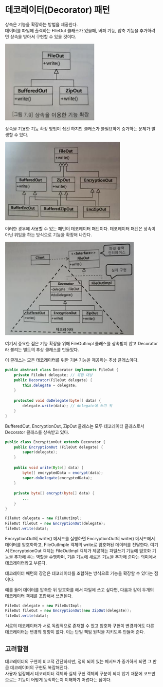 # 데코레이터(Decorator) 패턴

상속은 기능을 확장하는 방법을 제공한다.\
데이터를 파일에 출력하는 FIleOut 클래스가 있을때, 버퍼 기능, 압축 기능을 추가하려면 상속을 받아서 구현할 수 있을 것이다.

![](<../../../.gitbook/assets/image (45).png>)

상속을 기용한 기능 확장 방법이 쉽긴 하지만 클래스가 불필요하게 증가하는 문제가 발생할 수 있다.

![](<../../../.gitbook/assets/image (5).png>)

이러한 경우에 사용할 수 있는 패턴이 데코레이터 패턴이다. 데코레이터 패턴은 상속이 아닌 위임을 하는 방식으로 기능을 확장해 나간다.

![](<../../../.gitbook/assets/image (20).png>)

여기서 중요한 점은 기능 확장을 위해 FileOutImpl 클래스를 상속받지 않고 Decorator라 불리는 별도의 추상 클래스를 만들었다.

이 클래스는 모든 데코레이터를 위한 기븐 기능을 제공하는 추상 클래스이다.

```java
public abstract class Decorator implements FileOut {
    private FileOut delegate; // 위임 대상
    public Decorator(FileOut delegate) {
        this.delegate = delegate;
    }
    
    protected void doDelegate(byte[] data) {
        delegate.write(data); // delegate에 쓰기 위
    }
}
```

BufferedOut, EncryptionOut, ZipOut 클래스는 모두 데코레이터 클래스로서 Decorator 클래스를 상속받고 있다.

```java
public class EncryptionOut extends Decorator {
    public EncryptionOut (FileOut delegate) {
        super(delegate);
    }
    
    public void write(Byte[] data) {
        byte[] encryptedData = encrypt(data);
        super.doDelegate(encryptedData);   
    }
    
    private byte[] encrypt(byte[] data) {
        ...
    }
}
```

```java
FileOut delegate = new FileOutImpl;
FileOut fileOut = new EncryptionOut(delegate);
fileOut.write(data);
```

EncryptionOut의 write() 메서드를 실행하면 EncryptionOut의 write() 메서드에서 데이터를 암호화하고, FileOutImple 객체의 write로 암호화된 데이터를 전달한다. 여기서 EncrypteionOut 객체는 FileOutImpl 객체가 제공하는 파일쓰기 기능에 암호화 기능을 추가해 주는 역할을 수행하며, 기존 기능에 새로운 기능을 추가해 준다는 의미에서 데코레이터라고 부른다.

데코레이터 패턴의 장점은 데코레이터를 조합하는 방식으로 기능을 확장할 수 있다는 점이다.

예를 들어 데이터를 압축한 뒤 암호화를 해서 파일에 쓰고 싶다면, 다음과 같이 두개의 데코레이터 객체를 조합해서 쓰면된다.

```java
FileOut delegate = new FileOutImpl;
FileOut fileOut = new EncryptionOut(new ZipOut(delegate));
fileOut.write(data);
```

서로의 데코레이터가 서로 독립적으로 존재할 수 있고 암호화 구현이 변경되어도 다른 데코레이터는 변경의 영향이 없다. 이는 단일 책임 원칙을 지키도록 만들어 준다.

## 고려할점

데코레이터의 구현이 비교적 간단하지만, 정의 되어 있는 메서드가 증가하게 되면 그 만큼 데코레이터의 구현도 복잡해진다.\
사용자 입장에서 데코레이터 객체와 실제 구현 객체의 구분이 되지 않기 때문에 코드만으로는 기능이 어떻게 동작하는지 이해하기 어렵다는 점이다.
